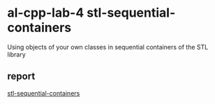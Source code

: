 # **al-cpp-lab-4 stl-sequential-containers**
Using objects of your own classes in sequential containers of the STL library

## report
[stl-sequential-containers](https://drive.google.com/file/d/1cpsB7aKHgmyVx7hBniTVfduENyCz6Wvh/view?usp=sharing)

